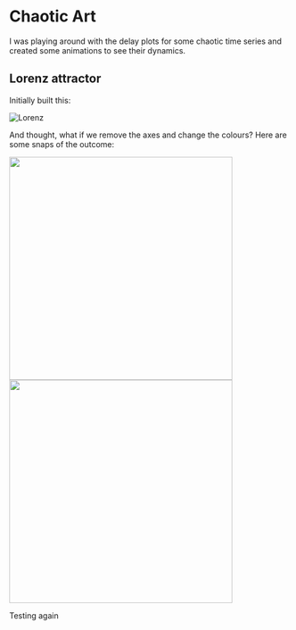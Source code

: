 # Chaotic Art

I was playing around with the delay plots for some chaotic time series and created some animations to see their dynamics. 

## Lorenz attractor

Initially built this:

![Lorenz](https://github.com/alvaroaguirre/NonLinearDynamics/blob/master/ChaoticArt/lorenz_bw.gif)

And thought, what if we remove the axes and change the colours? Here are some snaps of the outcome:

<img src="https://user-images.githubusercontent.com/29491896/75605450-dc15ad80-5ada-11ea-9f14-1c5e79fc8915.png" width="400" height="400"> <img src="https://user-images.githubusercontent.com/29491896/75605453-e041cb00-5ada-11ea-8b57-1d62785bba7b.png" width="400" height="400">

Testing again 
